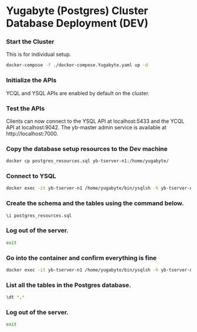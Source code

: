 # Yugabyte (Postgres) Cluster Database Deployment (DEV)


### Start the Cluster
This is for individual setup. 
```bash
docker-compose -f ./docker-compose.Yugabyte.yaml up -d
```

### Initialize the APIs
YCQL and YSQL APIs are enabled by default on the cluster.

### Test the APIs
Clients can now connect to the YSQL API at localhost:5433 and the YCQL API at localhost:9042. The yb-master admin service is available at http://localhost:7000.

### Copy the database setup resources to the Dev machine 
```bash
docker cp postgres_resources.sql yb-tserver-n1:/home/yugabyte/ 
```

### Connect to YSQL
```bash
docker exec -it yb-tserver-n1 /home/yugabyte/bin/ysqlsh -h yb-tserver-n1
```

### Create the schema and the tables using the command below.
```bash
\i postgres_resources.sql
```
### Log out of the server. 
```BASH
exit
```

### Go into the container and confirm everything is fine
```bash
docker exec -it yb-tserver-n1 /home/yugabyte/bin/ysqlsh -h yb-tserver-n1 -U postgres -d Postgres
```

### List all the tables in the Postgres database. 
```bash
\dt *.*
```

### Log out of the server. 
```BASH
exit
```
